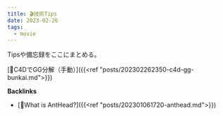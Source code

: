 ```yaml
---
title: 🎬技術Tips
date: 2023-02-26
tags:
  - movie
---
```


Tipsや備忘録をここにまとめる。  

[📝C4DでGG分解（手動）]({{<ref "posts/202302262350-c4d-gg-bunkai.md">}})

**Backlinks**
- [🐜What is AntHead?]({{<ref "posts/202301061720-anthead.md">}})